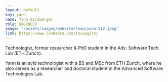 ```yaml
---
layout: default
key: yann 
name: Yann Girsberger
role: ENGINEER
image: "/assets/images/website/team/yann-512.jpeg"
link: https://www.linkedin.com/in/ywgirs/
---
```


<p class="shotdis">Technologist, former researcher &amp; PhD student in the Adv. Software Tech. Lab (ETH Zurich).</p>
<p>Yann is an avid technologist with a BS and MSc from ETH Zurich, where he also served as a researcher and doctoral student in the Advanced Software Technologies Lab.</p>